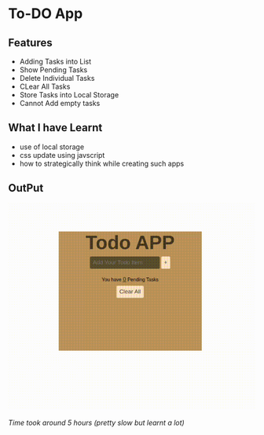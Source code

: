 # To-DO App

## Features
- Adding Tasks into List
- Show Pending Tasks
- Delete Individual Tasks
- CLear All Tasks
- Store Tasks into Local Storage
- Cannot Add empty tasks

## What I have Learnt
- use of local storage
- css update using javscript
- how to strategically think while creating such apps

## OutPut
![Todo](./images/project.gif)

*Time took around 5 hours (pretty slow but learnt a lot)*
